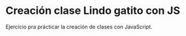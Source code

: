 # Creación clase Lindo gatito con JS

Ejercicio pra prácticar la creación de clases con JavaScript.
